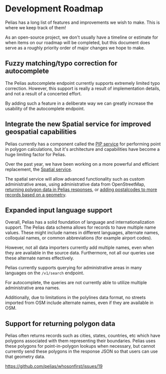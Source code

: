 # Development Roadmap

Pelias has a long list of features and improvements we wish to make. This is
where we keep track of them!

As an open-source project, we don't usually have a timeline or estimate for
when items on our roadmap will be completed, but this document does serve as a
roughly priority order of major changes we hope to make.

## Fuzzy matching/typo correction for autocomplete

The Pelias autocomplete endpoint currently supports extremely limited typo
correction. However, this support is really a result of implementation details,
and not a result of a concerted effort.

By adding such a feature in a deliberate way we can greatly increase the
usability of the autocomplete endpoint.

## Integrate the new Spatial service for improved geospatial capabilities

Pelias currently has a component called the [PIP
service](https://github.com/pelias/pip-service) for performing point in polygon
calculations, but it's architecture and capabilities have become a huge
limiting factor for Pelias.

Over the past year, we have been working on a more powerful and efficient
replacement, the [Spatial service](https://github.com/pelias/spatial).

The spatial service will allow advanced functionality such as custom
administrative areas, using administrative data from OpenStreetMap, [returning
polygon data in Pelias responses](https://github.com/pelias/whosonfirst/issues/19),
or [adding postalcodes to more records based on a geometry](https://github.com/pelias/pelias/issues/111).

## Expanded input language support

Overall, Pelias has a solid foundation of language and internationalization
support. The Pelias data schema allows for records to have multiple name
values. These might include names in different languages, alternate names,
colloquial names, or common abbreviations (for example airport codes).

However, not all data importers currently add multiple names, even when they
are available in the source data. Furthermore, not all our queries use these
alternate names effectively.

Pelias currently supports querying for administrative areas in many languages on
the `/v1/search` endpoint.

For autocomplete, the queries are not currently able to utilize multiple
administrative area names.

Additionally, due to limitations in the polylines data format, no streets
imported from OSM include alternate names, even if they are available in OSM.

## Support for returning polygon data

Pelias often returns records such as cities, states, countries, etc which have
polygons associated with them representing their boundaries. Pelias uses these
polygons for point-in-polygon lookups when necessary, but cannot currently send
these polygons in the response JSON so that users can use that geometry data.

https://github.com/pelias/whosonfirst/issues/19
